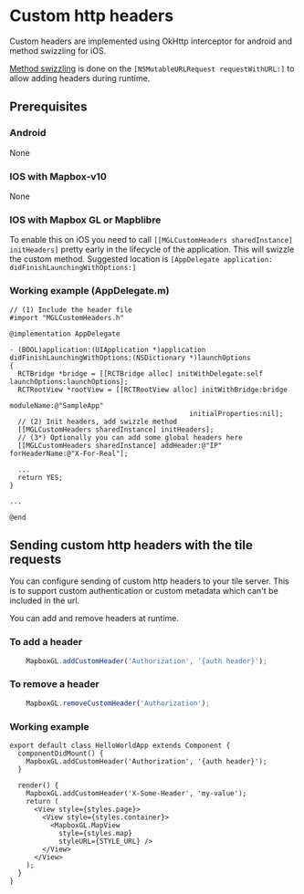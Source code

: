 # Custom http headers

Custom headers are implemented using OkHttp interceptor for android and method swizzling for iOS.

[Method swizzling](https://en.wikipedia.org/wiki/Monkey_patch) is done on the `[NSMutableURLRequest requestWithURL:]` to allow adding headers during runtime.

## Prerequisites

### Android

None

### IOS with Mapbox-v10

None

### IOS with Mapbox GL or Mapblibre

To enable this on iOS you need to call `[[MGLCustomHeaders sharedInstance] initHeaders]` pretty early in the lifecycle of the application. This will swizzle the custom method.
Suggested location is `[AppDelegate application: didFinishLaunchingWithOptions:]`

### Working example (AppDelegate.m)

```obj-c
// (1) Include the header file
#import "MGLCustomHeaders.h"

@implementation AppDelegate

- (BOOL)application:(UIApplication *)application didFinishLaunchingWithOptions:(NSDictionary *)launchOptions
{
  RCTBridge *bridge = [[RCTBridge alloc] initWithDelegate:self launchOptions:launchOptions];
  RCTRootView *rootView = [[RCTRootView alloc] initWithBridge:bridge
                                                   moduleName:@"SampleApp"
                                            initialProperties:nil];
  // (2) Init headers, add swizzle method
  [[MGLCustomHeaders sharedInstance] initHeaders];
  // (3*) Optionally you can add some global headers here
  [[MGLCustomHeaders sharedInstance] addHeader:@"IP" forHeaderName:@"X-For-Real"];

  ...
  return YES;
}

...

@end
```

## Sending custom http headers with the tile requests

You can configure sending of custom http headers to your tile server. This is to support custom authentication or custom metadata which can't be included in the url.

You can add and remove headers at runtime.

### To add a header

```javascript
    MapboxGL.addCustomHeader('Authorization', '{auth header}');
```

### To remove a header

```javascript
    MapboxGL.removeCustomHeader('Authorization');
```

### Working example

```tsx
export default class HelloWorldApp extends Component {
  componentDidMount() {
    MapboxGL.addCustomHeader('Authorization', '{auth header}');
  }

  render() {
    MapboxGL.addCustomHeader('X-Some-Header', 'my-value');
    return (
      <View style={styles.page}>
        <View style={styles.container}>
          <MapboxGL.MapView 
            style={styles.map} 
            styleURL={STYLE_URL} />
        </View>
      </View>
    );
  }
}
```
